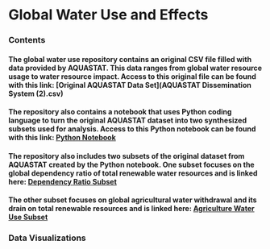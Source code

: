 # **Global Water Use and Effects**
### **Contents**
#### The global water use repository contains an original CSV file filled with data provided by AQUASTAT. This data ranges from global water resource usage to water resource impact. Access to this original file can be found with this link: [Original AQUASTAT Data Set](AQUASTAT Dissemination System (2).csv)
#### The repository also contains a notebook that uses Python coding language to turn the original AQUASTAT dataset into two synthesized subsets used for analysis. Access to this Python notebook can be found with this link: [Python Notebook](PythonNotebook.ipynb)
#### The repository also includes two subsets of the original dataset from AQUASTAT created by the Python notebook. One subset focuses on the global dependency ratio of total renewable water resources and is linked here: [Dependency Ratio Subset](dependencyratio.csv) 
#### The other subset focuses on global agricultural water withdrawal and its drain on total renewable resources and is linked here: [Agriculture Water Use Subset](agriculturalwater.csv)
### **Data Visualizations**
